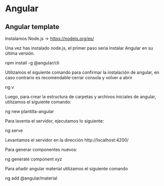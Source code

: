 # Angular
Angular template
----------------

Instalamos Node.js -> https://nodejs.org/es/

Una vez has instalado node.js, el primer paso sería instalar Angular en su última versión.

npm install -g @angular/cli

Utilizamos el siguiente comando para confirmar la instalación de angular, en caso contrario es recomendable cerrar consola y volver a abrir

ng v

Luego, para crear la estructura de carpetas y archivos iniciales de angular, utilizamos el siguiente comando:

ng new plantilla-angular

Para laventa el servidor, ejecutamos lo siguiente: 

ng serve

Levantamos el servidor en la dirección http://localhost:4200/

Para generar componentes nuevos: 

ng generate component xyz

Para añadir angular material utilizamos el siguiente comando

ng add @angular/material

